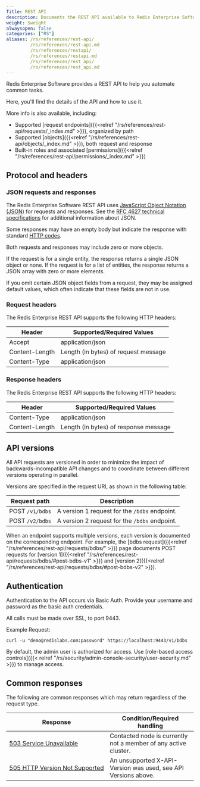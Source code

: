 ```yaml
---
Title: REST API
description: Documents the REST API available to Redis Enterprise Software deployments.
weight: $weight
alwaysopen: false
categories: ["RS"]
aliases: /rs/references/rest-api/
         /rs/references/rest-api.md
         /rs/references/restapi/
         /rs/references/restapi.md
         /rs/references/rest_api/
         /rs/references/rest_api.md
---
```

Redis Enterprise Software provides a REST API to help you automate common tasks.

Here, you'll find the details of the API and how to use it.  

More info is also available, including:

- Supported [request endpoints]({{<relref "/rs/references/rest-api/requests/_index.md" >}}), organized by path
- Supported [objects]({{<relref "/rs/references/rest-api/objects/_index.md" >}}), both request and response
- Built-in roles and associated [permissions]({{<relref "/rs/references/rest-api/permissions/_index.md" >}})

## Protocol and headers

### JSON requests and responses

The Redis Enterprise Software REST API uses [JavaScript Object Notation (JSON)](http://www.json.org) for requests and responses. See the [RFC 4627 technical specifications](http://www.ietf.org/rfc/rfc4627.txt) for additional information about JSON.

Some responses may have an empty body but indicate the response with standard [HTTP codes](https://www.w3.org/Protocols/rfc2616/rfc2616-sec10.html).

Both requests and responses may include zero or more objects.

If the request is for a single entity, the response returns a single JSON object or none. If the request is for a list of entities, the response returns a JSON array with zero or more elements.

If you omit certain JSON object fields from a request, they may be assigned default values, which often indicate that these fields are not in use.

### Request headers

The Redis Enterprise REST API supports the following HTTP headers:

| Header | Supported/Required Values |
|--------|---------------------------|
| Accept | application/json |
| Content-Length | Length (in bytes) of request message |
| Content-Type | application/json |

### Response headers

The Redis Enterprise REST API supports the following HTTP headers:

| Header | Supported/Required Values |
|--------|---------------------------|
| Content-Type | application/json |
| Content-Length | Length (in bytes) of response message |

## API versions

All API requests are versioned in order to minimize the impact of backwards-incompatible API changes and to coordinate between different versions operating in parallel.

Versions are specified in the request URI, as shown in the following table:

| Request path | Description |
|--------------|-------------|
| POST `/v1/bdbs` | A version 1 request for the `/bdbs` endpoint. |
| POST `/v2/bdbs` | A version 2 request for the `/bdbs` endpoint. |

When an endpoint supports multiple versions, each version is documented on the corresponding endpoint.  For example, the [bdbs request]({{<relref "/rs/references/rest-api/requests/bdbs/" >}}) page documents POST requests for [version 1]({{<relref "/rs/references/rest-api/requests/bdbs/#post-bdbs-v1" >}}) and [version 2]({{<relref "/rs/references/rest-api/requests/bdbs/#post-bdbs-v2" >}}). 

## Authentication

Authentication to the API occurs via Basic Auth. Provide your username and password as the basic auth credentials.

All calls must be made over SSL, to port 9443.

Example Request:

``` console
curl -u "demo@redislabs.com:password" https://localhost:9443/v1/bdbs
```

By default, the admin user is authorized for access.  Use [role-based access controls]({{< relref "/rs/security/admin-console-security/user-security.md" >}}) to manage access.

## Common responses

The following are common responses which may return regardless of the request type.

| Response | Condition/Required handling |
|----------|-----------------------------|
| [503 Service Unavailable](http://www.w3.org/Protocols/rfc2616/rfc2616-sec10.html#sec10.5.4) | Contacted node is currently not a member of any active cluster. |
| [505&nbsp;HTTP&nbsp;Version&nbsp;Not&nbsp;Supported](http://www.w3.org/Protocols/rfc2616/rfc2616-sec10.html#sec10.5.6) | An unsupported X-API-Version was used, see API Versions above. |
